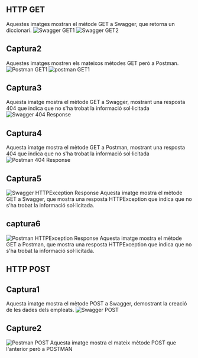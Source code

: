 ## HTTP GET
Aquestes imatges mostran el mètode GET a Swagger, que retorna un diccionari.
![Swagger GET1](UF2_FASTAPI/capturesfastapi/swaggerGET1)
![Swagger GET2](capturesfastapi/swaggerGET2)

## Captura2
Aquestes imatges mostren els mateixos mètodes GET però a Postman.
![Postman GET1](capturesfastapi/postmanGET1)
![postman GET1](capturesfastapi/postmanGET2)

## Captura3
Aquesta imatge mostra el mètode GET a Swagger, mostrant una resposta 404 que indica que no s'ha trobat la informació sol·licitada
![Swagger 404 Response](capturesfastapi/swagger404response)

## Captura4
Aquesta imatge mostra el mètode GET a Postman, mostrant una resposta 404 que indica que no s'ha trobat la informació sol·licitada
![Postman 404 Response](capturesfastapi/postman404response)

## Captura5
![Swagger HTTPException Response](capturesfastapi/swaggerHTTPException)
Aquesta imatge mostra el mètode GET a Swagger, que mostra una resposta HTTPException que indica que no s'ha trobat la informació sol·licitada.

## captura6
![Postman HTTPException Response](capturesfastapi/postmanHTTPException)
Aquesta imatge mostra el mètode GET a Postman, que mostra una resposta HTTPException que indica que no s'ha trobat la informació sol·licitada.

## HTTP POST

## Captura1
Aquesta imatge mostra el mètode POST a Swagger, demostrant la creació de les dades dels empleats.
![Swagger POST](capturesfastapi/swaggerPOST)

## Capture2
![Postman POST](capturesfastapi/postmanPOST)
Aquesta imatge mostra el mateix mètode POST que l'anterior però a POSTMAN

